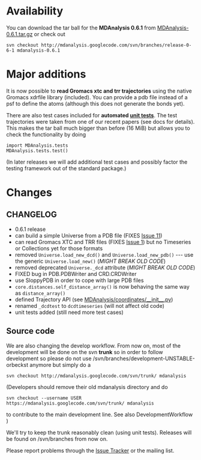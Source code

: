 # Availability #

You can download the tar ball for the **MDAnalysis 0.6.1** from [MDAnalysis-0.6.1.tar.gz](http://code.google.com/p/mdanalysis/downloads/detail?name=MDAnalysis-0.6.1.tar.gz) or check out
```
svn checkout http://mdanalysis.googlecode.com/svn/branches/release-0-6-1 mdanalysis-0.6.1
```

# Major additions #

It is now possible to **read Gromacs xtc and trr trajectories** using the native Gromacs xdrfile library (included). You can provide a pdb file instead of a psf to define the atoms (although this does not generate the bonds yet).

There are also test cases included for **automated [unit tests](UnitTests.md)**. The test trajectories were taken from one of our recent papers (see docs for details). This makes the tar ball much bigger than before (16 MiB) but allows you to check the functionality by doing
```
import MDAnalysis.tests
MDAnalysis.tests.test()
```

(In later releases we will add additional test cases and possibly factor the testing framework out of the standard package.)


# Changes #

## CHANGELOG ##

  * 0.6.1 release
  * can build a simple Universe from a PDB file (FIXES [Issue 11](https://code.google.com/p/mdanalysis/issues/detail?id=11))
  * can read Gromacs XTC and TRR files (FIXES [Issue 1](https://code.google.com/p/mdanalysis/issues/detail?id=1)) but no Timeseries or Collections yet for those formats
  * removed `Universe.load_new_dcd()` and `Universe.load_new_pdb()` --- use the generic `Universe.load_new()` (_MIGHT BREAK OLD CODE_)
  * removed deprecated `Universe._dcd` attribute (_MIGHT BREAK OLD CODE_)
  * FIXED bug in PDB.PDBWriter and CRD.CRDWriter
  * use SloppyPDB in order to cope with large PDB files
  * `core.distances.self_distance_array()` is now behaving the same way as `distance_array()`
  * defined Trajectory API (see [MDAnalysis/coordinates/\_\_init\_\_.py](http://code.google.com/p/mdanalysis/source/browse/MDAnalysis/coordinates/__init__.py))
  * renamed `_dcdtest` to `dcdtimeseries` (will not affect old code)
  * unit tests added (still need more test cases)


## Source code ##
We are also changing the develop workflow. From now on, most of the development will be done on the svn **trunk** so in order to follow development so please do not use  /svn/branches/development-UNSTABLE-orbeckst anymore but simply do a
```
svn checkout http://mdanalysis.googlecode.com/svn/trunk/ mdanalysis
```

(Developers should remove their old mdanalysis directory and do
```
svn checkout --username USER https://mdanalysis.googlecode.com/svn/trunk/ mdanalysis    
```
to contribute to the main development line. See also DevelopmentWorkflow )

We'll try to keep the trunk reasonably clean (using unit tests). Releases will be found on /svn/branches from now on.

Please report problems through the [Issue Tracker](http://code.google.com/p/mdanalysis/issues/list) or the mailing list.